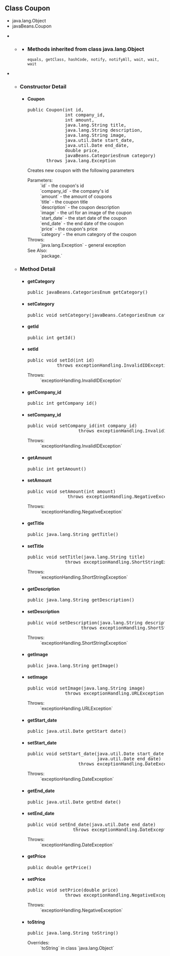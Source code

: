 

## Class Coupon

</div>

<div>

*   java.lang.Object
*   javaBeans.Coupon


<div>

*   *   <a name="constructor.summary"></a>

       

        *   <a name="methods.inherited.from.class.java.lang.Object"></a>

            ### Methods inherited from class java.lang.Object

            `equals, getClass, hashCode, notify, notifyAll, wait, wait, wait`

</div>

<div>

*   *   <a name="constructor.detail"></a>

        ### Constructor Detail

        <a name="Coupon-int-int-int-java.lang.String-java.lang.String-java.lang.String-java.util.Date-java.util.Date-double-javaBeans.CategoriesEnum-"></a>
        *   #### Coupon

            <pre>public Coupon(int id,
                          int company_id,
                          int amount,
                          java.lang.String title,
                          java.lang.String description,
                          java.lang.String image,
                          java.util.Date start_date,
                          java.util.Date end_date,
                          double price,
                          javaBeans.CategoriesEnum category)
                   throws java.lang.Exception</pre>

            <div>Creates new coupon with the following parameters</div>

            <dl>

            <dt>Parameters:</dt>

            <dd>`id` - the coupon's id</dd>

            <dd>`company_id` - the company's id</dd>

            <dd>`amount` - the amount of coupons</dd>

            <dd>`title` - the coupon title</dd>

            <dd>`description` - the coupon description</dd>

            <dd>`image` - the url for an image of the coupon</dd>

            <dd>`start_date` - the start date of the coupon</dd>

            <dd>`end_date` - the end date of the coupon</dd>

            <dd>`price` - the coupon's price</dd>

            <dd>`category` - the enum category of the coupon</dd>

            <dt>Throws:</dt>

            <dd>`java.lang.Exception` - general exception</dd>

            <dt>See Also:</dt>

            <dd>`package.`</dd>

            </dl>

    *   <a name="method.detail"></a>

        ### Method Detail

        <a name="getCategory--"></a>
        *   #### getCategory

            <pre>public javaBeans.CategoriesEnum getCategory()</pre>

            <a name="setCategory-javaBeans.CategoriesEnum-"></a>
        *   #### setCategory

            <pre>public void setCategory(javaBeans.CategoriesEnum category)</pre>

            <a name="getId--"></a>
        *   #### getId

            <pre>public int getId()</pre>

            <a name="setId-int-"></a>
        *   #### setId

            <pre>public void setId(int id)
                       throws exceptionHandling.InvalidIDException</pre>

            <dl>

            <dt>Throws:</dt>

            <dd>`exceptionHandling.InvalidIDException`</dd>

            </dl>

            <a name="getCompany_id--"></a>
        *   #### getCompany_id

            <pre>public int getCompany_id()</pre>

            <a name="setCompany_id-int-"></a>
        *   #### setCompany_id

            <pre>public void setCompany_id(int company_id)
                               throws exceptionHandling.InvalidIDException</pre>

            <dl>

            <dt>Throws:</dt>

            <dd>`exceptionHandling.InvalidIDException`</dd>

            </dl>

            <a name="getAmount--"></a>
        *   #### getAmount

            <pre>public int getAmount()</pre>

            <a name="setAmount-int-"></a>
        *   #### setAmount

            <pre>public void setAmount(int amount)
                           throws exceptionHandling.NegativeException</pre>

            <dl>

            <dt>Throws:</dt>

            <dd>`exceptionHandling.NegativeException`</dd>

            </dl>

            <a name="getTitle--"></a>
        *   #### getTitle

            <pre>public java.lang.String getTitle()</pre>

            <a name="setTitle-java.lang.String-"></a>
        *   #### setTitle

            <pre>public void setTitle(java.lang.String title)
                          throws exceptionHandling.ShortStringException</pre>

            <dl>

            <dt>Throws:</dt>

            <dd>`exceptionHandling.ShortStringException`</dd>

            </dl>

            <a name="getDescription--"></a>
        *   #### getDescription

            <pre>public java.lang.String getDescription()</pre>

            <a name="setDescription-java.lang.String-"></a>
        *   #### setDescription

            <pre>public void setDescription(java.lang.String description)
                                throws exceptionHandling.ShortStringException</pre>

            <dl>

            <dt>Throws:</dt>

            <dd>`exceptionHandling.ShortStringException`</dd>

            </dl>

            <a name="getImage--"></a>
        *   #### getImage

            <pre>public java.lang.String getImage()</pre>

            <a name="setImage-java.lang.String-"></a>
        *   #### setImage

            <pre>public void setImage(java.lang.String image)
                          throws exceptionHandling.URLException</pre>

            <dl>

            <dt>Throws:</dt>

            <dd>`exceptionHandling.URLException`</dd>

            </dl>

            <a name="getStart_date--"></a>
        *   #### getStart_date

            <pre>public java.util.Date getStart_date()</pre>

            <a name="setStart_date-java.util.Date-java.util.Date-"></a>
        *   #### setStart_date

            <pre>public void setStart_date(java.util.Date start_date,
                                      java.util.Date end_date)
                               throws exceptionHandling.DateException</pre>

            <dl>

            <dt>Throws:</dt>

            <dd>`exceptionHandling.DateException`</dd>

            </dl>

            <a name="getEnd_date--"></a>
        *   #### getEnd_date

            <pre>public java.util.Date getEnd_date()</pre>

            <a name="setEnd_date-java.util.Date-"></a>
        *   #### setEnd_date

            <pre>public void setEnd_date(java.util.Date end_date)
                             throws exceptionHandling.DateException</pre>

            <dl>

            <dt>Throws:</dt>

            <dd>`exceptionHandling.DateException`</dd>

            </dl>

            <a name="getPrice--"></a>
        *   #### getPrice

            <pre>public double getPrice()</pre>

            <a name="setPrice-double-"></a>
        *   #### setPrice

            <pre>public void setPrice(double price)
                          throws exceptionHandling.NegativeException</pre>

            <dl>

            <dt>Throws:</dt>

            <dd>`exceptionHandling.NegativeException`</dd>

            </dl>

            <a name="toString--"></a>
        *   #### toString

            <pre>public java.lang.String toString()</pre>

            <dl>

            <dt>Overrides:</dt>

            <dd>`toString` in class `java.lang.Object`</dd>

            </dl>
